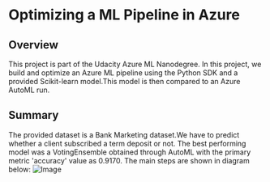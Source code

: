 # Optimizing a ML Pipeline in Azure
## Overview
This project is part of the Udacity Azure ML Nanodegree. In this project, we build and optimize an Azure ML pipeline using the Python SDK and a provided Scikit-learn model.This model is then compared to an Azure AutoML run.
## Summary
The provided dataset is a Bank Marketing dataset.We have to predict whether a client subscribed a term deposit or not. The best performing model was a VotingEnsemble obtained through AutoML with the primary metric 'accuracy' value as 0.9170.
The main steps are shown in diagram below:
![Image](https://video.udacity-data.com/topher/2020/September/5f639574_creating-and-optimizing-an-ml-pipeline/creating-and-optimizing-an-ml-pipeline.png)
